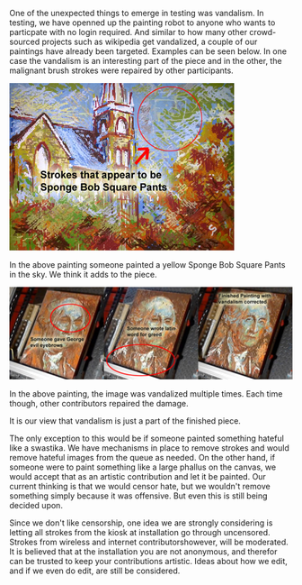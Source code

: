 One of the unexpected things to emerge in testing was vandalism.  In testing, we have openned up the painting robot to anyone who wants to particpate with no login required.  And similar to how many other crowd-sourced projects such as wikipedia get vandalized, a couple of our paintings have already been targeted.  Examples can be seen below.  In one case the vandalism is an interesting part of the piece and in the other, the malignant brush strokes were repaired by other participants.

![Vandalism 1](project_images/spongbobvandalism.jpg?raw=true "Vandalism 1")

In the above painting someone painted a yellow Sponge Bob Square Pants in the sky.  We think it adds to the piece.

![Vandalism 2](project_images/georgevandalism.jpg?raw=true "Vandalism 2")

In the above painting, the image was vandalized multiple times.  Each time though, other contributors repaired the damage.

It is our view that vandalism is just a part of the finished piece.  

The only exception to this would be if someone painted something hateful like a swastika.  We have mechanisms in place to remove strokes and would remove hateful images from the queue as needed.  On the other hand, if someone were to paint something like a large phallus on the canvas, we would accept that as an artistic contribution and let it be painted.  Our current thinking is that we would censor hate, but we wouldn't remove something simply because it was offensive. But even this is still being decided upon.

Since we don't like censorship, one idea we are strongly considering is letting all strokes from the kiosk at installation go through uncensored. Strokes from wireless and internet contributorshowever, will be moderated.  It is believed that at the installation you are not anonymous, and therefor can be trusted to keep your contributions artistic.  Ideas about how we edit, and if we even do edit, are still be considered.
